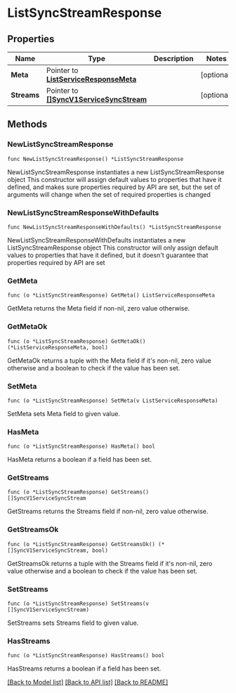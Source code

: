 # ListSyncStreamResponse

## Properties

Name | Type | Description | Notes
------------ | ------------- | ------------- | -------------
**Meta** | Pointer to [**ListServiceResponseMeta**](ListServiceResponse_meta.md) |  | [optional] 
**Streams** | Pointer to [**[]SyncV1ServiceSyncStream**](SyncV1ServiceSyncStream.md) |  | [optional] 

## Methods

### NewListSyncStreamResponse

`func NewListSyncStreamResponse() *ListSyncStreamResponse`

NewListSyncStreamResponse instantiates a new ListSyncStreamResponse object
This constructor will assign default values to properties that have it defined,
and makes sure properties required by API are set, but the set of arguments
will change when the set of required properties is changed

### NewListSyncStreamResponseWithDefaults

`func NewListSyncStreamResponseWithDefaults() *ListSyncStreamResponse`

NewListSyncStreamResponseWithDefaults instantiates a new ListSyncStreamResponse object
This constructor will only assign default values to properties that have it defined,
but it doesn't guarantee that properties required by API are set

### GetMeta

`func (o *ListSyncStreamResponse) GetMeta() ListServiceResponseMeta`

GetMeta returns the Meta field if non-nil, zero value otherwise.

### GetMetaOk

`func (o *ListSyncStreamResponse) GetMetaOk() (*ListServiceResponseMeta, bool)`

GetMetaOk returns a tuple with the Meta field if it's non-nil, zero value otherwise
and a boolean to check if the value has been set.

### SetMeta

`func (o *ListSyncStreamResponse) SetMeta(v ListServiceResponseMeta)`

SetMeta sets Meta field to given value.

### HasMeta

`func (o *ListSyncStreamResponse) HasMeta() bool`

HasMeta returns a boolean if a field has been set.

### GetStreams

`func (o *ListSyncStreamResponse) GetStreams() []SyncV1ServiceSyncStream`

GetStreams returns the Streams field if non-nil, zero value otherwise.

### GetStreamsOk

`func (o *ListSyncStreamResponse) GetStreamsOk() (*[]SyncV1ServiceSyncStream, bool)`

GetStreamsOk returns a tuple with the Streams field if it's non-nil, zero value otherwise
and a boolean to check if the value has been set.

### SetStreams

`func (o *ListSyncStreamResponse) SetStreams(v []SyncV1ServiceSyncStream)`

SetStreams sets Streams field to given value.

### HasStreams

`func (o *ListSyncStreamResponse) HasStreams() bool`

HasStreams returns a boolean if a field has been set.


[[Back to Model list]](../README.md#documentation-for-models) [[Back to API list]](../README.md#documentation-for-api-endpoints) [[Back to README]](../README.md)


